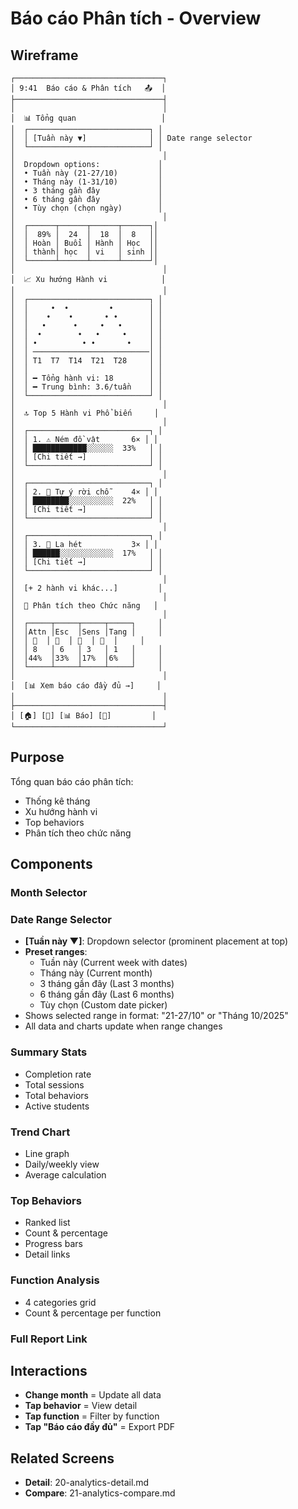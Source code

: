 # Báo cáo Phân tích - Overview

## Wireframe

```
┌─────────────────────────────────┐
│ 9:41  Báo cáo & Phân tích   📤  │
├─────────────────────────────────┤
│                                 │
│  📊 Tổng quan                   │
│  ┌───────────────────────────┐ │
│  │ [Tuần này ▼]              │ │ Date range selector
│  └───────────────────────────┘ │
│                                 │
│  Dropdown options:             │
│  • Tuần này (21-27/10)         │
│  • Tháng này (1-31/10)         │
│  • 3 tháng gần đây             │
│  • 6 tháng gần đây             │
│  • Tùy chọn (chọn ngày)        │
│                                 │
│  ┌──────┬──────┬──────┬──────┐│
│  │  89% │  24  │  18  │  8   ││
│  │ Hoàn │ Buổi │ Hành │ Học  ││
│  │ thành│ học  │ vi   │ sinh ││
│  └──────┴──────┴──────┴──────┘│
│                                 │
│  📈 Xu hướng Hành vi            │
│                                 │
│  ┌───────────────────────────┐ │
│  │     •  •         •        │ │
│  │    •    •       • •       │ │
│  │   •      •     •   •      │ │
│  │  •        •   •     •     │ │
│  │ •          • •       •    │ │
│  │ ──────────────────────────│ │
│  │ T1  T7  T14  T21  T28     │ │
│  │                           │ │
│  │ ━ Tổng hành vi: 18        │ │
│  │ ━ Trung bình: 3.6/tuần    │ │
│  └───────────────────────────┘ │
│                                 │
│  🔝 Top 5 Hành vi Phổ biến     │
│                                 │
│  ┌───────────────────────────┐ │
│  │ 1. ⚠️ Ném đồ vật       6× │ │
│  │ ████████████░░░░░░  33%   │ │
│  │ [Chi tiết →]              │ │
│  └───────────────────────────┘ │
│                                 │
│  ┌───────────────────────────┐ │
│  │ 2. 🏃 Tự ý rời chỗ     4× │ │
│  │ ████████░░░░░░░░░░  22%   │ │
│  │ [Chi tiết →]              │ │
│  └───────────────────────────┘ │
│                                 │
│  ┌───────────────────────────┐ │
│  │ 3. 📢 La hét           3× │ │
│  │ ██████░░░░░░░░░░░░  17%   │ │
│  │ [Chi tiết →]              │ │
│  └───────────────────────────┘ │
│                                 │
│  [+ 2 hành vi khác...]         │
│                                 │
│  🎯 Phân tích theo Chức năng   │
│                                 │
│  ┌─────┬─────┬─────┬─────┐     │
│  │Attn │Esc  │Sens │Tang │     │
│  │ 📢  │ 🚪  │ 🎨  │ 🎁  │     │
│  │ 8   │ 6   │ 3   │ 1   │     │
│  │44%  │33%  │17%  │6%   │     │
│  └─────┴─────┴─────┴─────┘     │
│                                 │
│  [📊 Xem báo cáo đầy đủ →]     │
│                                 │
├─────────────────────────────────┤
│ [🏠] [📝] [📊 Báo] [👤]         │
└─────────────────────────────────┘
```

## Purpose

Tổng quan báo cáo phân tích:

- Thống kê tháng
- Xu hướng hành vi
- Top behaviors
- Phân tích theo chức năng

## Components

### Month Selector

### Date Range Selector

- **[Tuần này ▼]**: Dropdown selector (prominent placement at top)
- **Preset ranges**:
  - Tuần này (Current week with dates)
  - Tháng này (Current month)
  - 3 tháng gần đây (Last 3 months)
  - 6 tháng gần đây (Last 6 months)
  - Tùy chọn (Custom date picker)
- Shows selected range in format: "21-27/10" or "Tháng 10/2025"
- All data and charts update when range changes

### Summary Stats

- Completion rate
- Total sessions
- Total behaviors
- Active students

### Trend Chart

- Line graph
- Daily/weekly view
- Average calculation

### Top Behaviors

- Ranked list
- Count & percentage
- Progress bars
- Detail links

### Function Analysis

- 4 categories grid
- Count & percentage per function

### Full Report Link

## Interactions

- **Change month** = Update all data
- **Tap behavior** = View detail
- **Tap function** = Filter by function
- **Tap "Báo cáo đầy đủ"** = Export PDF

## Related Screens

- **Detail**: 20-analytics-detail.md
- **Compare**: 21-analytics-compare.md
